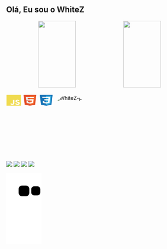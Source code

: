 ## Olá, Eu sou o WhiteZ

<div align="center"
  <a href="https://github.com/caiquez"> 
   <img width="45%" height="180em" src="https://github-readme-stats.vercel.app/api?username=caiquez&show_icons=true&theme=radical&include_all_commits=true&count_private=true"/>
  <img width="45%" height="180em" src="https://github-readme-stats.vercel.app/api/top-langs/?username=caiquez&layout=compact&langs_count=7&theme=radical"/>
<!-- ALT
  <img height="180em" src="https://github-readme-stats.vercel.app/api?username=caiquez&show_icons=true&theme=radical&include_all_commits=true&count_private=true"/>
  <img height="180em" src="https://github-readme-stats.vercel.app/api/top-langs/?username=caiquez&layout=compact&langs_count=7&theme=radical"/>
-->
</div>
<div style="display: inline-block"><br>
  <img align="center" alt="WhiteZ-Js" height="30" width="40" src="https://raw.githubusercontent.com/devicons/devicon/master/icons/javascript/javascript-plain.svg">
  <img align="center" alt="WhiteZ-HTML" height="30" width="40" src="https://raw.githubusercontent.com/devicons/devicon/master/icons/html5/html5-original.svg">
  <img align="center" alt="WhiteZ-CSS" height="30" width="40" src="https://raw.githubusercontent.com/devicons/devicon/master/icons/css3/css3-original.svg">
  <img align="right" alt="WhiteZ-pic" height="150" style="border-radius:50px;" src="https://github.com/CaiqueZ.png">
</div>
  
##
 
<div> 
  <a href="https://instagram.com/caique_life" target="_blank"><img src="https://img.shields.io/badge/-Instagram-%23E4405F?style=for-the-badge&logo=instagram&logoColor=white" target="_blank"></a>
 <a href="https://discord.gg/cU9HNmGVYJ" target="_blank"><img src="https://img.shields.io/badge/Discord-7289DA?style=for-the-badge&logo=discord&logoColor=white" target="_blank"></a> 
  <a href = "mailto:contato.caiquen@gmail.com"><img src="https://img.shields.io/badge/-Gmail-%23333?style=for-the-badge&logo=gmail&logoColor=white" target="_blank"></a>
  <a href="https://www.linkedin.com/in/caiquen/" target="_blank"><img src="https://img.shields.io/badge/-LinkedIn-%230077B5?style=for-the-badge&logo=linkedin&logoColor=white" target="_blank"></a> 

![snake gif](https://github.com/CaiqueZ/CaiqueZ/blob/output/github-contribution-grid-snake.svg)
  
<!---
CaiqueZ/CaiqueZ is a ✨ special ✨ repository because its `README.md` (this file) appears on your GitHub profile.
You can click the Preview link to take a look at your changes.
--->
